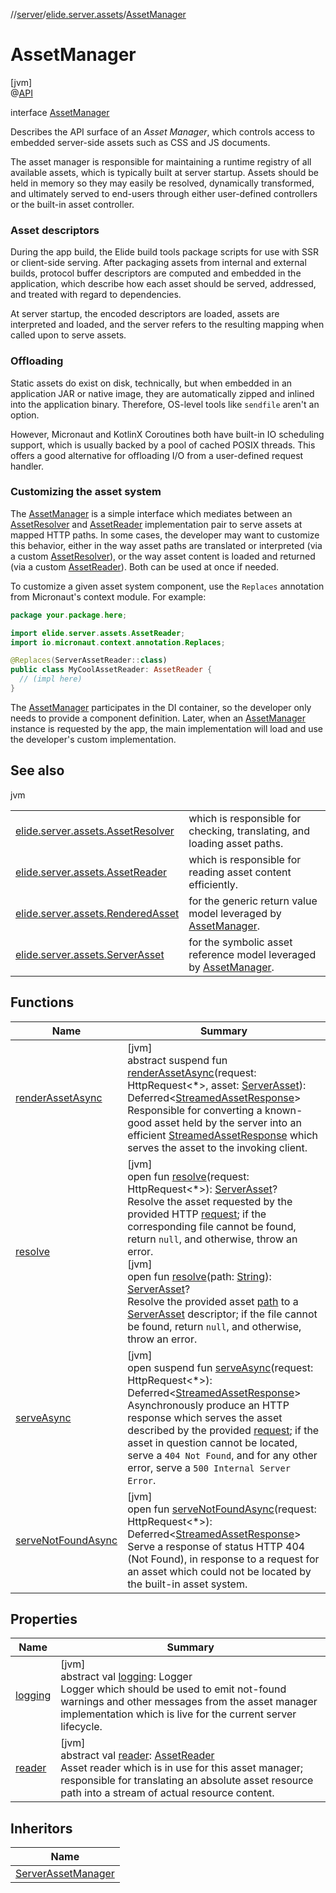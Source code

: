 //[server](../../../index.md)/[elide.server.assets](../index.md)/[AssetManager](index.md)

# AssetManager

[jvm]\
@[API](../../../../../packages/base/base/elide.annotations/-a-p-i/index.md)

interface [AssetManager](index.md)

Describes the API surface of an *Asset Manager*, which controls access to embedded server-side assets such as CSS and JS documents.

The asset manager is responsible for maintaining a runtime registry of all available assets, which is typically built at server startup. Assets should be held in memory so they may easily be resolved, dynamically transformed, and ultimately served to end-users through either user-defined controllers or the built-in asset controller.

###  Asset descriptors

During the app build, the Elide build tools package scripts for use with SSR or client-side serving. After packaging assets from internal and external builds, protocol buffer descriptors are computed and embedded in the application, which describe how each asset should be served, addressed, and treated with regard to dependencies.

At server startup, the encoded descriptors are loaded, assets are interpreted and loaded, and the server refers to the resulting mapping when called upon to serve assets.

###  Offloading

Static assets do exist on disk, technically, but when embedded in an application JAR or native image, they are automatically zipped and inlined into the application binary. Therefore, OS-level tools like `sendfile` aren't an option.

However, Micronaut and KotlinX Coroutines both have built-in IO scheduling support, which is usually backed by a pool of cached POSIX threads. This offers a good alternative for offloading I/O from a user-defined request handler.

###  Customizing the asset system

The [AssetManager](index.md) is a simple interface which mediates between an [AssetResolver](../-asset-resolver/index.md) and [AssetReader](../-asset-reader/index.md) implementation pair to serve assets at mapped HTTP paths. In some cases, the developer may want to customize this behavior, either in the way asset paths are translated or interpreted (via a custom [AssetResolver](../-asset-resolver/index.md)), or the way asset content is loaded and returned (via a custom [AssetReader](../-asset-reader/index.md)). Both can be used at once if needed.

To customize a given asset system component, use the `Replaces` annotation from Micronaut's context module. For example:

```kotlin
package your.package.here;

import elide.server.assets.AssetReader;
import io.micronaut.context.annotation.Replaces;

@Replaces(ServerAssetReader::class)
public class MyCoolAssetReader: AssetReader {
  // (impl here)
}
```

The [AssetManager](index.md) participates in the DI container, so the developer only needs to provide a component definition. Later, when an [AssetManager](index.md) instance is requested by the app, the main implementation will load and use the developer's custom implementation.

## See also

jvm

| | |
|---|---|
| [elide.server.assets.AssetResolver](../-asset-resolver/index.md) | which is responsible for checking, translating, and loading asset paths. |
| [elide.server.assets.AssetReader](../-asset-reader/index.md) | which is responsible for reading asset content efficiently. |
| [elide.server.assets.RenderedAsset](../-rendered-asset/index.md) | for the generic return value model leveraged by [AssetManager](index.md). |
| [elide.server.assets.ServerAsset](../-server-asset/index.md) | for the symbolic asset reference model leveraged by [AssetManager](index.md). |

## Functions

| Name | Summary |
|---|---|
| [renderAssetAsync](render-asset-async.md) | [jvm]<br>abstract suspend fun [renderAssetAsync](render-asset-async.md)(request: HttpRequest&lt;*&gt;, asset: [ServerAsset](../-server-asset/index.md)): Deferred&lt;[StreamedAssetResponse](../../elide.server/index.md#-491452832%2FClasslikes%2F-1343588467)&gt;<br>Responsible for converting a known-good asset held by the server into an efficient [StreamedAssetResponse](../../elide.server/index.md#-491452832%2FClasslikes%2F-1343588467) which serves the asset to the invoking client. |
| [resolve](resolve.md) | [jvm]<br>open fun [resolve](resolve.md)(request: HttpRequest&lt;*&gt;): [ServerAsset](../-server-asset/index.md)?<br>Resolve the asset requested by the provided HTTP [request](resolve.md); if the corresponding file cannot be found, return `null`, and otherwise, throw an error.<br>[jvm]<br>open fun [resolve](resolve.md)(path: [String](https://kotlinlang.org/api/latest/jvm/stdlib/kotlin/-string/index.html)): [ServerAsset](../-server-asset/index.md)?<br>Resolve the provided asset [path](resolve.md) to a [ServerAsset](../-server-asset/index.md) descriptor; if the file cannot be found, return `null`, and otherwise, throw an error. |
| [serveAsync](serve-async.md) | [jvm]<br>open suspend fun [serveAsync](serve-async.md)(request: HttpRequest&lt;*&gt;): Deferred&lt;[StreamedAssetResponse](../../elide.server/index.md#-491452832%2FClasslikes%2F-1343588467)&gt;<br>Asynchronously produce an HTTP response which serves the asset described by the provided [request](serve-async.md); if the asset in question cannot be located, serve a `404 Not Found`, and for any other error, serve a `500 Internal Server Error`. |
| [serveNotFoundAsync](serve-not-found-async.md) | [jvm]<br>open fun [serveNotFoundAsync](serve-not-found-async.md)(request: HttpRequest&lt;*&gt;): Deferred&lt;[StreamedAssetResponse](../../elide.server/index.md#-491452832%2FClasslikes%2F-1343588467)&gt;<br>Serve a response of status HTTP 404 (Not Found), in response to a request for an asset which could not be located by the built-in asset system. |

## Properties

| Name | Summary |
|---|---|
| [logging](logging.md) | [jvm]<br>abstract val [logging](logging.md): Logger<br>Logger which should be used to emit not-found warnings and other messages from the asset manager implementation which is live for the current server lifecycle. |
| [reader](reader.md) | [jvm]<br>abstract val [reader](reader.md): [AssetReader](../-asset-reader/index.md)<br>Asset reader which is in use for this asset manager; responsible for translating an absolute asset resource path into a stream of actual resource content. |

## Inheritors

| Name |
|---|
| [ServerAssetManager](../-server-asset-manager/index.md) |

